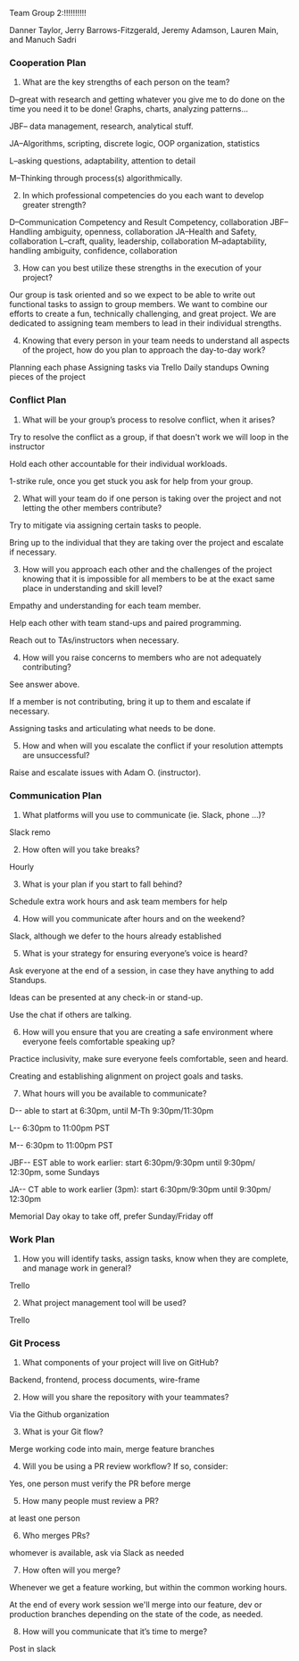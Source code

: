 
Team Group 2:!!!!!!!!!!

Danner Taylor, Jerry Barrows-Fitzgerald, Jeremy Adamson, Lauren Main, and Manuch Sadri

### Cooperation Plan

1. What are the key strengths of each person on the team?

D–great with research and getting whatever you give me to do done on the time you need it to be done! Graphs, charts, analyzing patterns…

JBF– data management, research, analytical stuff.

JA–Algorithms, scripting, discrete logic, OOP organization, statistics

L–asking questions, adaptability, attention to detail

M–Thinking through process(s) algorithmically.


2. In which professional competencies do you each want to develop greater strength?

D–Communication Competency and Result Competency, collaboration
JBF–Handling ambiguity, openness, collaboration
JA–Health and Safety, collaboration
L–craft, quality, leadership, collaboration
M–adaptability, handling ambiguity, confidence, collaboration

3. How can you best utilize these strengths in the execution of your project?

Our group is task oriented and so we expect to be able to write out functional tasks to assign to group members. We want to combine our efforts to create a fun, technically challenging, and great project. We are dedicated to assigning team members to lead in their individual strengths.


4. Knowing that every person in your team needs to understand all aspects of the project, how do you plan to approach the day-to-day work?


Planning each phase
Assigning tasks via Trello
Daily standups
Owning pieces of the project


### Conflict Plan


1. What will be your group’s process to resolve conflict, when it arises?

Try to resolve the conflict as a group, if that doesn't work we will loop in the instructor

Hold each other accountable for their individual workloads. 

1-strike rule, once  you get stuck you ask for help from your group.  


2. What will your team do if one person is taking over the project and not letting the other members contribute?

Try to mitigate via assigning certain tasks to people. 

Bring up to the individual that they are taking over the project and escalate if necessary. 


3. How will you approach each other and the challenges of the project knowing that it is impossible for all members to be at the exact same place in understanding and skill level?

Empathy and understanding for each team member. 

Help each other with team stand-ups and paired programming. 

Reach out to TAs/instructors when necessary.


4. How will you raise concerns to members who are not adequately contributing?

See answer above. 

If a member is not contributing, bring it up to them and escalate if necessary. 

Assigning tasks and articulating what needs to be done. 


5. How and when will you escalate the conflict if your resolution attempts are unsuccessful?

Raise and escalate issues with Adam O. (instructor).


### Communication Plan

1. What platforms will you use to communicate (ie. Slack, phone …)?

Slack remo


2. How often will you take breaks?

Hourly

3. What is your plan if you start to fall behind?

Schedule extra work hours and ask team members for help

4. How will you communicate after hours and on the weekend?

Slack, although we defer to the hours already established

5. What is your strategy for ensuring everyone’s voice is heard?

Ask everyone at the end of a session, in case they have anything to add Standups. 

Ideas can be presented at any check-in or stand-up. 

Use the chat if others are talking.

6. How will you ensure that you are creating a safe environment where everyone feels comfortable speaking up?

Practice inclusivity, make sure everyone feels comfortable, seen and heard. 

Creating and establishing alignment on project goals and tasks.

7. What hours will you be available to communicate?

D-- able to start at 6:30pm, until M-Th 9:30pm/11:30pm

L-- 6:30pm to 11:00pm PST

M-- 6:30pm to 11:00pm PST

JBF-- EST able to work earlier: start 6:30pm/9:30pm  until 9:30pm/ 12:30pm, some Sundays

JA-- CT able to work earlier (3pm): start 6:30pm/9:30pm until 9:30pm/ 12:30pm 

Memorial Day okay to take off, prefer Sunday/Friday off

### Work Plan

1. How you will identify tasks, assign tasks, know when they are complete, and manage work in general?

Trello

2. What project management tool will be used?

Trello

### Git Process

1. What components of your project will live on GitHub?

Backend, frontend, process documents, wire-frame

2. How will you share the repository with your teammates?

Via the Github organization

3. What is your Git flow?

Merge working code into main, merge feature branches

4. Will you be using a PR review workflow? If so, consider:

Yes, one person must verify the PR before merge

5. How many people must review a PR?

at least one person

6. Who merges PRs?

whomever is available, ask via Slack as needed

7. How often will you merge?

Whenever we get a feature working, but within the common working hours.

At the end of every work session we'll merge into our feature, dev or production branches depending on the state of the code, as needed. 

8. How will you communicate that it’s time to merge?

Post in slack